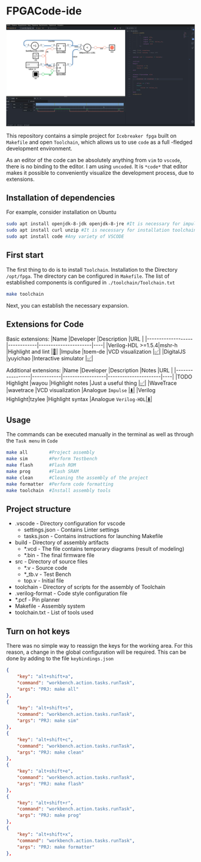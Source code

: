 # FPGACode-ide

![](assets/2022-05-27-01-22-30.png)

This repository contains a simple project for `Icebreaker fpga` built on `Makefile` and open `Toolchain`, which allows us to use `code` as a full -fledged development environment.

As an editor of the code can be absolutely anything from `vim` to `vscode`, there is no binding to the editor. I am using `uncoded`. It is `*code*` that editor makes it possible to conveniently visualize the development process, due to extensions.

## Installation of dependencies

For example, consider installation on Ubuntu

```bash
sudo apt install openjdk-8-jdk openjdk-8-jre #It is necessary for impulse and verilog-format
sudo apt install curl unzip #It is necessary for installation toolchain
sudo apt install code #Any variety of VSCODE
```

## First start

The first thing to do is to install `Toolchain`. Installation to the Directory `/opt/fpga`. The directory can be configured in `Makefile`.
The list of established components is configured in `./toolchain/Toolchain.txt`
```bash
make toolchain
```
Next, you can establish the necessary expansion.

## Extensions for Code

Basic extensions:
|Name               |Developer   |Description           |URL |
|-------------------|------------|----------------------|----|
|Verilog-HDL >=1.5.4|mshr-h      |Highlight and lint    |[🔽](https://github.com/MuratovAS/vscode-verilog-hdl-support)|
|Impulse            |toem-de     |VCD visualization     |[✅](https://open-vsx.org/extension/toem-de/impulse)|
|DigitalJS          |yuyichao    |Interactive simulator |[✅](https://open-vsx.org/extension/yuyichao/digitaljs)|

Additional extensions:
|Name             |Developer   |Description       |Notes                 |URL |
|-----------------|------------|------------------|----------------------|----|
|TODO Highlight   |wayou       |Highlight notes   |Just a useful thing   |[✅](https://open-vsx.org/extension/wayou/vscode-todo-highlight)|
|WaveTrace        |wavetrace   |VCD visualization |Analogue `Impulse`    |[⬇️](https://marketplace.visualstudio.com/items?itemName=wavetrace.wavetrace)|
|Verilog Highlight|tzylee      |Highlight syntax  |Analogue `Verilog-HDL`|[⬇️](https://marketplace.visualstudio.com/items?itemName=tzylee.verilog-highlight)|

## Usage

The commands can be executed manually in the terminal as well as through the `Task menu` in `Code`

```bash
make all        #Project assembly
make sim        #Perform Testbench
make flash      #Flash ROM
make prog       #Flash SRAM
make clean      #Cleaning the assembly of the project
make formatter  #Perform code formatting
make toolchain  #Install assembly tools
```

## Project structure

- .vscode - Directory сonfiguration for vscode
    - settings.json - Contains Linter settings
    - tasks.json - Contains instructions for launching Makefile
- build - Directory of assembly artifacts
    - *.vcd - The file contains temporary diagrams (result of modeling)
    - *.bin - The final firmware file
- src - Directory of source files
    - *.v - Source code
    - *_tb.v - Test Bench
    - top.v - Initial file
- toolchain - Directory of scripts for the assembly of Toolchain
- .verilog-format - Code style configuration file
- *.pcf - Pin planner
- Makefile - Assembly system
- toolchain.txt - List of tools used

## Turn on hot keys

There was no simple way to reassign the keys for the working area. For this reason, a change in the global configuration will be required. This can be done by adding to the file `keybindings.json`

```json
{
    "key": "alt+shift+a",
    "command": "workbench.action.tasks.runTask",
    "args": "PRJ: make all"
},
{
    "key": "alt+shift+s",
    "command": "workbench.action.tasks.runTask",
    "args": "PRJ: make sim"
},
{
    "key": "alt+shift+c",
    "command": "workbench.action.tasks.runTask",
    "args": "PRJ: make clean"
},
{
    "key": "alt+shift+e",
    "command": "workbench.action.tasks.runTask",
    "args": "PRJ: make flash"
},
{
    "key": "alt+shift+r",
    "command": "workbench.action.tasks.runTask",
    "args": "PRJ: make prog"
},
{
    "key": "alt+shift+x",
    "command": "workbench.action.tasks.runTask",
    "args": "PRJ: make formatter"
},
```
